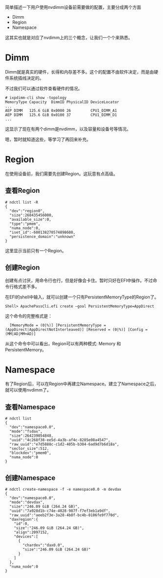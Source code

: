 简单描述一下用户使用nvdimm设备前需要做的配置，主要分成两个方面

  * Dimm
  * Region
  * Namespace

这其实也就是对应了nvdimm上的三个概念，让我们一个个来熟悉。

# Dimm

Dimm就是真实的硬件，长得和内存差不多。这个的配置不由软件决定，而是由硬件系统插线决定的。

不过我们可以通过软件查看硬件的情况。

```
# ixpdimm-cli show -topology
MemoryType Capacity  DimmID PhysicalID DeviceLocator
...
AEP DIMM   125.6 GiB 0x0000 26         CPU1_DIMM_A1
AEP DIMM   125.6 GiB 0x0100 37         CPU1_DIMM_D1
...
```

这显示了现在有两个dimm是nvdimm，以及容量和设备号等情况。

嗯，暂时就知道这些，等学习了再回来补充。

# Region

在使用设备前，我们需要先创建Region。这玩意有点高级。

## 查看Region

```
# ndctl list -R
{
  "dev":"region0",
  "size":268435456000,
  "available_size":0,
  "type":"pmem",
  "numa_node":0,
  "iset_id":-600138270574898608,
  "persistence_domain":"unknown"
}
```

这里显示当前只有一个Region。

## 创建Region

创建有点讨厌，用命令行也行，但是好像会卡住。暂时只好在EFI中操作。不过命令行格式差不多。

在EFI的shell中输入，就可以创建一个只有PersistentMemoryType的Region了。

```
Shell> ApachePassCli.efi create –goal PersistentMemoryType=AppDirect
```

这个命令的完整格式是：

```
  [MemoryMode = (0|%)] [PersistentMemoryType = (AppDirect|AppDirectNotInterleaved)] [Reserved = (0|%)] [Config = (MM|AD|MM+AD)]
```

从这个命令中可以看出，Region可以有两种模式: Memory 和 PersistentMemory。

# Namespace

有了Region后，可以在Region中再建立Namespace。建立了Namespace之后，就可以使用nvdimm了。

## 查看Namespace

```
# ndctl list
{
  "dev":"namespace0.0",
  "mode":"fsdax",
  "size":264239054848,
  "uuid":"4c268f38-ee5d-4a3b-af4c-8285e08a4547",
  "raw_uuid":"e7d5888c-c1d2-405b-b304-6ad9d7b6d18a",
  "sector_size":512,
  "blockdev":"pmem0",
  "numa_node":0
}
```


## 创建Namespace

```
# ndctl create-namespace -f -e namespace0.0 -m devdax
{
  "dev":"namespace0.0",
  "mode":"devdax",
  "size":"246.09 GiB (264.24 GB)",
  "uuid":"7a928d1b-c74e-4028-987f-f7ef3eb1a9df",
  "raw_uuid":"aeeb2f3e-3a28-4b8f-bc4b-0106fe9f770d",
  "daxregion":{
    "id":0,
    "size":"246.09 GiB (264.24 GB)",
    "align":2097152,
    "devices":[
      {
        "chardev":"dax0.0",
        "size":"246.09 GiB (264.24 GB)"
      }
    ]
  },
  "numa_node":0
}
```
